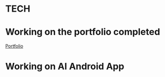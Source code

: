 # TECH
# Working on the portfolio completed 
[Portfolio](https://www.lokeshdev.in/)
 
# Working on AI Android App   
 
